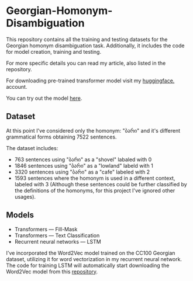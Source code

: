 # Georgian-Homonym-Disambiguation
This repository contains all the training and testing datasets for the Georgian homonym disambiguation task. Additionally, it includes the code for model creation, training and testing.

For more specific details you can read my article, also listed in the repository.

For downloading pre-trained transformer model visit my <a href="https://huggingface.co/davmel">huggingface.</a> account.

You can try out the model <a href="https://huggingface.co/spaces/davmel/Georgian_Homonym_Disambiguation">here</a>.
## Dataset
At this point I've considered only the homonym: "ბარი" and it's different grammatical forms obtaining 7522 sentences.

The dataset includes:

- 763 sentences using "ბარი" as a "shovel" labaled with 0
- 1846 sentences using "ბარი" as a "lowland" labeld with 1
- 3320 sentences using "ბარი" as a "cafe" labeled with 2 
- 1593 sentences where the homonym is used in a different context, labeled with 3 (Although these sentences could be further classified by the definitions of the homonyms, for this project I've ignored other usages).

## Models
- Transformers &mdash; Fill-Mask
- Transformers &mdash; Text Classification
- Recurrent neural networks &mdash; LSTM

I've incorporated the Word2Vec model trained on the CC100 Georgian dataset, utilizing it for word vectorization in my recurrent neural network. The code for training LSTM will automatically start downloading the Word2Vec model from this <a href="https://huggingface.co/davmel/ka_word2vec/tree/main">repository</a>. 
